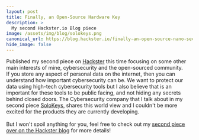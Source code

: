 ```yaml
---
layout: post
title: Finally, an Open-Source Hardware Key
description: >
  My second Hackster.io Blog piece
image: /assets/img/blog/solokeys.png
canonical_url: https://blog.hackster.io/finally-an-open-source-nano-security-key-a8acb44ceca0
hide_image: false
---
```


Published my second piece on [Hackster](https://www.hackster.io/) this time focusing on some other main interests of mine, cybersecurity and the open-sourced community.
<br>
If you store any aspect of personal data on the internet, then you can understand how important cybersecurity can be. We want to protect our data using high-tech cybersecurity tools but I also believe that is an important for these tools to be public facing, and not hiding any secrets behind closed doors. The Cybersecurity company that I talk about in my second piece [SoloKeys](https://solokeys.com/), shares this world view and I couldn't be more excited for the products they are currently developing. <br>
<br>
But I won't spoil anything for you, feel free to check out my [second piece over on the Hackster blog](https://bit.ly/open-source-key) for more details!
<br>
